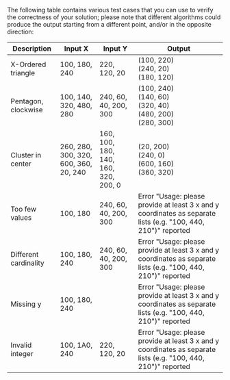 The following table contains various test cases that you can use to
verify the correctness of your solution; please note that different algorithms
could produce the output starting from a different point, and/or in the opposite direction:

| Description           | Input X | Input Y | Output |
|-----------------------|---------|---------|--------|
| X-Ordered triangle    | 100, 180, 240                         | 220, 120, 20                         | (100, 220)<br>(240, 20)<br>(180, 120)                            |
| Pentagon, clockwise   | 100, 140, 320, 480, 280               | 240, 60, 40, 200, 300                | (100, 240)<br>(140, 60)<br>(320, 40)<br>(480, 200)<br>(280, 300) |
| Cluster in center     | 260, 280, 300, 320, 600, 360, 20, 240 | 160, 100, 180, 140, 160, 320, 200, 0 | (20, 200)<br>(240, 0)<br>(600, 160)<br>(360, 320)                |
| Too few values        | 100, 180                              | 240, 60, 40, 200, 300                | Error "Usage: please provide at least 3 x and y coordinates as separate lists (e.g. "100, 440, 210")" reported                          |
| Different cardinality | 100, 180, 240                         | 240, 60, 40, 200, 300                | Error "Usage: please provide at least 3 x and y coordinates as separate lists (e.g. "100, 440, 210")" reported                          |
| Missing y             | 100, 180, 240                         |                                      | Error "Usage: please provide at least 3 x and y coordinates as separate lists (e.g. "100, 440, 210")" reported                          |
| Invalid integer       | 100, 1A0, 240                         | 220, 120, 20                         | Error "Usage: please provide at least 3 x and y coordinates as separate lists (e.g. "100, 440, 210")" reported                          |

